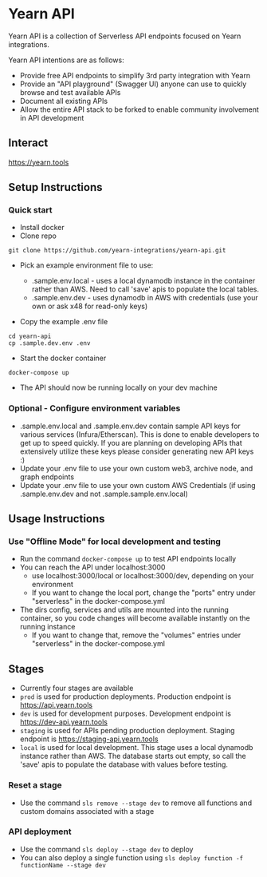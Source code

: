 # Yearn API

Yearn API is a collection of Serverless API endpoints focused on Yearn integrations.

Yearn API intentions are as follows:

- Provide free API endpoints to simplify 3rd party integration with Yearn
- Provide an "API playground" (Swagger UI) anyone can use to quickly browse and test available APIs
- Document all existing APIs
- Allow the entire API stack to be forked to enable community involvement in API development

## Interact

https://yearn.tools

## Setup Instructions

### Quick start

- Install docker
- Clone repo

```
git clone https://github.com/yearn-integrations/yearn-api.git
```

- Pick an example environment file to use:

  - .sample.env.local - uses a local dynamodb instance in the container rather than AWS. Need to call 'save' apis to populate the local tables.
  - .sample.env.dev - uses dynamodb in AWS with credentials (use your own or ask x48 for read-only keys)

- Copy the example .env file

```
cd yearn-api
cp .sample.dev.env .env
```

- Start the docker container

```
docker-compose up
```

- The API should now be running locally on your dev machine

### Optional - Configure environment variables

- .sample.env.local and .sample.env.dev contain sample API keys for various services (Infura/Etherscan). This is done to enable developers to get up to speed quickly. If you are planning on developing APIs that extensively utilize these keys please consider generating new API keys :)
- Update your .env file to use your own custom web3, archive node, and graph endpoints
- Update your .env file to use your own custom AWS Credentials (if using .sample.env.dev and not .sample.sample.env.local)

## Usage Instructions

### Use "Offline Mode" for local development and testing

- Run the command `docker-compose up` to test API endpoints locally
- You can reach the API under localhost:3000
  - use localhost:3000/local or localhost:3000/dev, depending on your environment
  - If you want to change the local port, change the "ports" entry under "serverless" in the docker-compose.yml
- The dirs config, services and utils are mounted into the running container, so you code changes will become available instantly on the running instance
  - If you want to change that, remove the "volumes" entries under "serverless" in the docker-compose.yml

## Stages

- Currently four stages are available
- `prod` is used for production deployments. Production endpoint is https://api.yearn.tools
- `dev` is used for development purposes. Development endpoint is https://dev-api.yearn.tools
- `staging` is used for APIs pending production deployment. Staging endpoint is https://staging-api.yearn.tools
- `local` is used for local development. This stage uses a local dynamodb instance rather than AWS. The database starts out empty, so call the 'save' apis to populate the database with values before testing.

### Reset a stage

- Use the command `sls remove --stage dev` to remove all functions and custom domains associated with a stage

### API deployment

- Use the command `sls deploy --stage dev` to deploy
- You can also deploy a single function using `sls deploy function -f functionName --stage dev`
